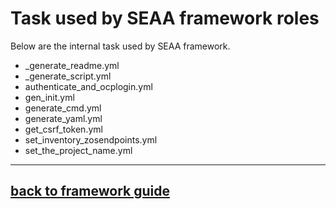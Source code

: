 <!-- #
# Copyright 2023 IBM Inc. All rights reserved
# SPDX-License-Identifier: Apache2.0
# -->
# Task used by SEAA framework roles
Below are the internal task used by SEAA framework.

- _generate_readme.yml 
- _generate_script.yml
- authenticate_and_ocplogin.yml
- gen_init.yml
- generate_cmd.yml
- generate_yaml.yml
- get_csrf_token.yml
- set_inventory_zosendpoints.yml
- set_the_project_name.yml

---
## [back to framework guide](../../../../docs/guide/README.md)